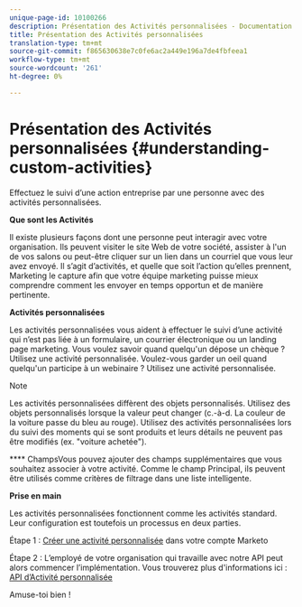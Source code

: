 ```yaml
---
unique-page-id: 10100266
description: Présentation des Activités personnalisées - Documentation sur le marketing - Documentation sur les produits
title: Présentation des Activités personnalisées
translation-type: tm+mt
source-git-commit: f865630638e7c0fe6ac2a449e196a7de4fbfeea1
workflow-type: tm+mt
source-wordcount: '261'
ht-degree: 0%

---
```



# Présentation des Activités personnalisées {#understanding-custom-activities}

Effectuez le suivi d’une action entreprise par une personne avec des activités personnalisées.

**Que sont les Activités**

Il existe plusieurs façons dont une personne peut interagir avec votre organisation. Ils peuvent visiter le site Web de votre société, assister à l&#39;un de vos salons ou peut-être cliquer sur un lien dans un courriel que vous leur avez envoyé. Il s’agit d’activités, et quelle que soit l’action qu’elles prennent, Marketing le capture afin que votre équipe marketing puisse mieux comprendre comment les envoyer en temps opportun et de manière pertinente.

**Activités personnalisées**

Les activités personnalisées vous aident à effectuer le suivi d’une activité qui n’est pas liée à un formulaire, un courrier électronique ou un landing page marketing. Vous voulez savoir quand quelqu&#39;un dépose un chèque ? Utilisez une activité personnalisée. Voulez-vous garder un oeil quand quelqu&#39;un participe à un webinaire ? Utilisez une activité personnalisée.

>[!NOTE]
>
>Les activités personnalisées diffèrent des objets personnalisés. Utilisez des objets personnalisés lorsque la valeur peut changer (c.-à-d. La couleur de la voiture passe du bleu au rouge). Utilisez des activités personnalisées lors du suivi des moments qui se sont produits et leurs détails ne peuvent pas être modifiés (ex. &quot;voiture achetée&quot;).

**** ChampsVous pouvez ajouter des champs  [ ](/help/marketo/product-docs/administration/marketo-custom-activities/add-edit-delete-marketo-custom-activity-fields.md) supplémentaires que vous souhaitez associer à votre activité. Comme le champ Principal, ils peuvent être utilisés comme critères de filtrage dans une liste intelligente.

**Prise en main**

Les activités personnalisées fonctionnent comme les activités standard. Leur configuration est toutefois un processus en deux parties.

Étape 1 : [Créer une activité personnalisée](/help/marketo/product-docs/administration/marketo-custom-activities/create-a-custom-activity.md) dans votre compte Marketo

Étape 2 : L’employé de votre organisation qui travaille avec notre API peut alors commencer l’implémentation. Vous trouverez plus d&#39;informations ici : [API d’Activité personnalisée](https://developers.marketo.com/documentation/rest/add-custom-activities/)

Amuse-toi bien !
